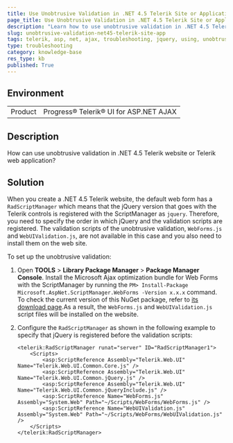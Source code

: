 ```yaml
---
title: Use Unobtrusive Validation in .NET 4.5 Telerik Site or Application
page_title: Use Unobtrusive Validation in .NET 4.5 Telerik Site or Application
description: "Learn how to use unobtrusive validation in .NET 4.5 Telerik website or web application."
slug: unobtrusive-validation-net45-telerik-site-app
tags: telerik, asp, net, ajax, troubleshooting, jquery, using, unobtrusive, validation, in, .net, 4.5, telerik, web, site, application, app
type: troubleshooting
category: knowledge-base
res_type: kb
published: True
---
```


## Environment

<table>
	<tbody>
		<tr>
			<td>Product</td>
			<td>Progress® Telerik® UI for ASP.NET AJAX</td>
		</tr>
	</tbody>
</table>

## Description

How can use unobtrusive validation in .NET 4.5 Telerik website or Telerik web application?

## Solution

When you create a .NET 4.5 Telerik website, the default web form has a `RadScriptManager` which means that the jQuery version that goes with the Telerik controls is registered with the ScriptManager as `jquery`. Therefore, you need to specify the order in which jQuery and the validation scripts are registered. The validation scripts of the unobtrusive validation, `WebForms.js` and `WebUIValidation.js`, are not available in this case and you also need to install them on the web site.

To set up the unobtrusive validation:

1. Open **TOOLS** > **Library Package Manager** > **Package Manager Console**. Install the Microsoft Ajax optimization bundle for Web Forms with the ScriptManager by running the `PM> Install-Package Microsoft.AspNet.ScriptManager.WebForms -Version x.x.x` command. To check the current version of this NuGet package, refer to [its download page](https://www.nuget.org/packages/Microsoft.AspNet.ScriptManager.WebForms).As a result, the `WebForms.js` and `WebUIValidation.js` script files will be installed on the website.

1. Configure the `RadScriptManager` as shown in the following example to specify that jQuery is registered before the validation scripts:

	````ASP.NET
	<telerik:RadScriptManager runat="server" ID="RadScriptManager1">
	    <Scripts>
	        <asp:ScriptReference Assembly="Telerik.Web.UI" Name="Telerik.Web.UI.Common.Core.js" />
	        <asp:ScriptReference Assembly="Telerik.Web.UI" Name="Telerik.Web.UI.Common.jQuery.js" />
	        <asp:ScriptReference Assembly="Telerik.Web.UI" Name="Telerik.Web.UI.Common.jQueryInclude.js" />
	        <asp:ScriptReference Name="WebForms.js" Assembly="System.Web" Path="~/Scripts/WebForms/WebForms.js" />
	        <asp:ScriptReference Name="WebUIValidation.js" Assembly="System.Web" Path="~/Scripts/WebForms/WebUIValidation.js" />
	    </Scripts>
	</telerik:RadScriptManager>
	````
